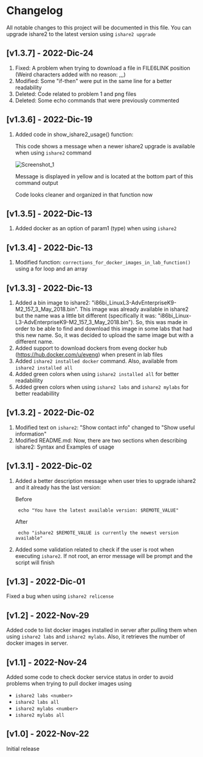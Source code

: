 # Changelog
All notable changes to this project will be documented in this file. You can upgrade ishare2 to the latest version using `ishare2 upgrade`

## [v1.3.7] - 2022-Dic-24

1) Fixed: A problem when trying to download a file in FILE6LINK position (Weird characters added with no reason: ,,,)
2) Modified: Some "if-then" were put in the same line for a better readability
3) Deleted: Code related to problem 1 and png files
4) Deleted: Some echo commands that were previously commented

## [v1.3.6] - 2022-Dic-19

1) Added code in show_ishare2_usage() function: 

    This code shows a message when a newer ishare2 upgrade is available when using `ishare2` command
    
    ![Screenshot_1](https://user-images.githubusercontent.com/115958905/208381203-fe9065ac-9f93-4c2b-85be-47ac86215d1a.jpg)

    Message is displayed in yellow and is located at the bottom part of this command output
    
    Code looks cleaner and organized in that function now
    
## [v1.3.5] - 2022-Dic-13

1) Added docker as an option of param1 (type) when using `ishare2`

## [v1.3.4] - 2022-Dic-13

1) Modified function: `corrections_for_docker_images_in_lab_function()` using a for loop and an array

## [v1.3.3] - 2022-Dic-13

1) Added a bin image to ishare2: "i86bi_LinuxL3-AdvEnterpriseK9-M2_157_3_May_2018.bin". This image was already available in ishare2 but the name was a little bit different (specifically it was: "i86bi_Linux-L3-AdvEnterpriseK9-M2_157_3_May_2018.bin"). So, this was made in order to be able to find and download this image in some labs that had this new name. So, it was decided to upload the same image but with a different name.
2) Added support to download dockers from eveng docker hub (https://hub.docker.com/u/eveng) when present in lab files
3) Added `ishare2 installed docker` command. Also, available from `ishare2 installed all`
4) Added green colors when using `ishare2 installed all` for better readabillity
5) Added green colors when using `ishare2 labs` and `ishare2 mylabs` for better readabillity

## [v1.3.2] - 2022-Dic-02

1) Modified text on `ishare2`: "Show contact info" changed to "Show useful information"
2) Modified README.md: Now, there are two sections when describing ishare2: Syntax and Examples of usage

## [v1.3.1] - 2022-Dic-02

1) Added a better description message when user tries to upgrade ishare2 and it already has the last version:

    Before
    
        echo "You have the latest available version: $REMOTE_VALUE"

    After
    
        echo "ishare2 $REMOTE_VALUE is currently the newest version available"

2) Added some validation related to check if the user is root when executing `ishare2`. If not root, an error message will be prompt and the script will finish

## [v1.3] - 2022-Dic-01

Fixed a bug when using `ishare2 relicense`

## [v1.2] - 2022-Nov-29

Added code to list docker images installed in server after pulling them when using `ishare2 labs` and `ishare2 mylabs`. Also, it retrieves the number of docker images in server.

## [v1.1] - 2022-Nov-24
  
Added some code to check docker service status in order to avoid problems when trying to pull docker images using

* `ishare2 labs <number>`
* `ishare2 labs all`
* `ishare2 mylabs <number>`
* `ishare2 mylabs all`

## [v1.0] - 2022-Nov-22
Initial release
